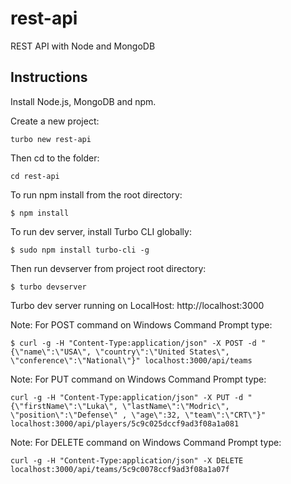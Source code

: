 # rest-api

REST API with Node and MongoDB

## Instructions
Install Node.js, MongoDB and npm.

Create a new project:

```
turbo new rest-api
```

Then cd to the folder:

```
cd rest-api
```

To run npm install from the root directory:

```
$ npm install
```

To run dev server, install Turbo CLI globally:

```
$ sudo npm install turbo-cli -g
```

Then run devserver from project root directory:

```
$ turbo devserver
```

Turbo dev server running on LocalHost: http://localhost:3000

Note: For POST command on Windows Command Prompt type:
```
$ curl -g -H "Content-Type:application/json" -X POST -d "{\"name\":\"USA\", \"country\":\"United States\", \"conference\":\"National\"}" localhost:3000/api/teams
```

Note: For PUT command on Windows Command Prompt type:
```
curl -g -H "Content-Type:application/json" -X PUT -d "{\"firstName\":\"Luka\", \"lastName\":\"Modric\", \"position\":\"Defense\" , \"age\":32, \"team\":\"CRT\"}" localhost:3000/api/players/5c9c025dccf9ad3f08a1a081
```

Note: For DELETE command on Windows Command Prompt type:
```
curl -g -H "Content-Type:application/json" -X DELETE localhost:3000/api/teams/5c9c0078ccf9ad3f08a1a07f
```